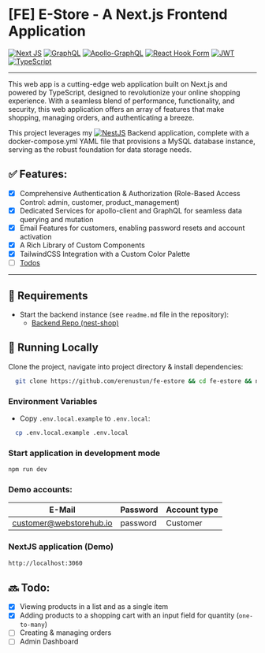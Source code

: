 # [FE] E-Store - A Next.js Frontend Application

<a href="https://nextjs.org/showcase">![Next JS](https://img.shields.io/badge/Next-black?style=for-the-badge&logo=next.js&logoColor=white)</a>
<a href="https://graphql.org/">![GraphQL](https://img.shields.io/badge/-GraphQL-E10098?style=for-the-badge&logo=graphql&logoColor=white)</a>
<a href="https://www.apollographql.com/docs/apollo-server/">![Apollo-GraphQL](https://img.shields.io/badge/-ApolloGraphQL-311C87?style=for-the-badge&logo=apollo-graphql)</a>
<a href="https://react-hook-form.com/">![React Hook Form](https://img.shields.io/badge/React%20Hook%20Form-%23EC5990.svg?style=for-the-badge&logo=reacthookform&logoColor=white)</a>
<a href="https://jwt.io/">![JWT](https://img.shields.io/badge/JWT-black?style=for-the-badge&logo=JSON%20web%20tokens)</a>
<a href="https://www.typescriptlang.org/docs/">![TypeScript](https://img.shields.io/badge/typescript-%23007ACC.svg?style=for-the-badge&logo=typescript&logoColor=white)</a>

---

This web app is a cutting-edge web application built on Next.js and powered by TypeScript, designed to revolutionize your online shopping experience. With a seamless blend of performance, functionality, and security, this web application offers an array of features that make shopping, managing orders, and authenticating a breeze.

This project leverages my <a href="https://github.com/erenustun/be-estore">![NestJS](https://img.shields.io/badge/nestjs-%23E0234E.svg?style=for-the-badge&logo=nestjs&logoColor=white)</a> Backend application, complete with a docker-compose.yml YAML file that provisions a MySQL database instance, serving as the robust foundation for data storage needs.

## ✅ Features:

- [x] Comprehensive Authentication & Authorization (Role-Based Access Control: admin, customer, product_management)
- [x] Dedicated Services for apollo-client and GraphQL for seamless data querying and mutation
- [x] Email Features for customers, enabling password resets and account activation
- [x] A Rich Library of Custom Components
- [x] TailwindCSS Integration with a Custom Color Palette
- [ ] [Todos](#-todo)

---

## 📃 Requirements
- Start the backend instance (see `readme.md` file in the repository):
    - [Backend Repo (nest-shop)](https://github.com/erenustun/nest-shop)

## 🚀 Running Locally
Clone the project, navigate into project directory & install dependencies:
```bash
  git clone https://github.com/erenustun/fe-estore && cd fe-estore && npm i
```

### Environment Variables

- Copy `.env.local.example` to `.env.local`:
```bash
  cp .env.local.example .env.local
```

### Start application in development mode
```bash
npm run dev
```

### Demo accounts:
| E-Mail | Password | Account type |
|---|---|---|
| customer@webstorehub.io | password | Customer |

### NextJS application (Demo)
```bash
http://localhost:3060
```

## 🔜 Todo:
- [x] Viewing products in a list and as a single item
- [x] Adding products to a shopping cart with an input field for quantity (`one-to-many`)
- [ ] Creating & managing orders
- [ ] Admin Dashboard
